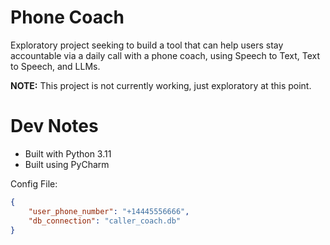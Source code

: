 # Phone Coach 
Exploratory project seeking to build a tool that can help users stay accountable via a daily call with a phone coach, using Speech to Text, Text to Speech, and LLMs.

**NOTE:** This project is not currently working, just exploratory at this point.

# Dev Notes
- Built with Python 3.11
- Built using PyCharm

Config File:
```json
{
    "user_phone_number": "+14445556666",
    "db_connection": "caller_coach.db"
}
```
